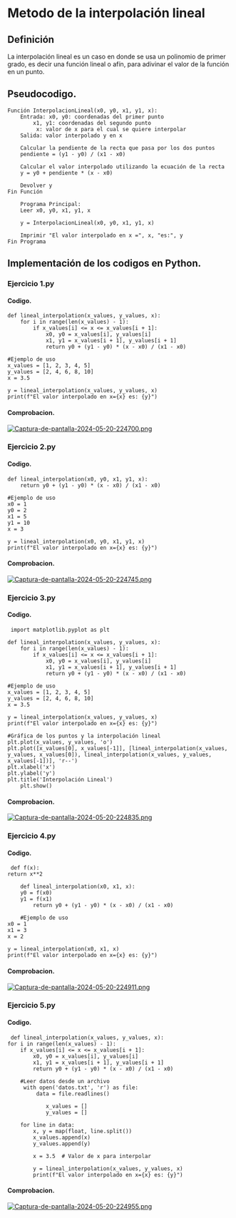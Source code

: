 # Metodo de la interpolación lineal

## Definición
La interpolación lineal es un caso en donde se usa un polinomio de primer grado, es decir una función lineal o afín, para adivinar el valor de la función en un punto.

## Pseudocodigo.

    Función InterpolacionLineal(x0, y0, x1, y1, x):
        Entrada: x0, y0: coordenadas del primer punto
            x1, y1: coordenadas del segundo punto
             x: valor de x para el cual se quiere interpolar
        Salida: valor interpolado y en x

        Calcular la pendiente de la recta que pasa por los dos puntos
        pendiente = (y1 - y0) / (x1 - x0)

        Calcular el valor interpolado utilizando la ecuación de la recta
        y = y0 + pendiente * (x - x0)

        Devolver y
    Fin Función

        Programa Principal:
        Leer x0, y0, x1, y1, x

        y = InterpolacionLineal(x0, y0, x1, y1, x)

        Imprimir "El valor interpolado en x =", x, "es:", y
    Fin Programa

## Implementación de los codigos en Python.
### Ejercicio 1.py
#### Codigo.
   
    def lineal_interpolation(x_values, y_values, x):
        for i in range(len(x_values) - 1):
            if x_values[i] <= x <= x_values[i + 1]:
                x0, y0 = x_values[i], y_values[i]
                x1, y1 = x_values[i + 1], y_values[i + 1]
                return y0 + (y1 - y0) * (x - x0) / (x1 - x0)

    #Ejemplo de uso
    x_values = [1, 2, 3, 4, 5]
    y_values = [2, 4, 6, 8, 10]
    x = 3.5

    y = lineal_interpolation(x_values, y_values, x)
    print(f"El valor interpolado en x={x} es: {y}")

#### Comprobacion.
[![Captura-de-pantalla-2024-05-20-224700.png](https://i.postimg.cc/qRBfNB5T/Captura-de-pantalla-2024-05-20-224700.png)](https://postimg.cc/wtr4Pzzf)

### Ejercicio 2.py
#### Codigo.
   
    def lineal_interpolation(x0, y0, x1, y1, x):
        return y0 + (y1 - y0) * (x - x0) / (x1 - x0)

    #Ejemplo de uso
    x0 = 1
    y0 = 2
    x1 = 5
    y1 = 10
    x = 3

    y = lineal_interpolation(x0, y0, x1, y1, x)
    print(f"El valor interpolado en x={x} es: {y}")
    
#### Comprobacion.
[![Captura-de-pantalla-2024-05-20-224745.png](https://i.postimg.cc/yxWwTQKp/Captura-de-pantalla-2024-05-20-224745.png)](https://postimg.cc/K3SqG5Rt)

### Ejercicio 3.py
#### Codigo.
   
     import matplotlib.pyplot as plt

    def lineal_interpolation(x_values, y_values, x):
        for i in range(len(x_values) - 1):
            if x_values[i] <= x <= x_values[i + 1]:
                x0, y0 = x_values[i], y_values[i]
                x1, y1 = x_values[i + 1], y_values[i + 1]
                return y0 + (y1 - y0) * (x - x0) / (x1 - x0)

    #Ejemplo de uso
    x_values = [1, 2, 3, 4, 5]
    y_values = [2, 4, 6, 8, 10]
    x = 3.5

    y = lineal_interpolation(x_values, y_values, x)
    print(f"El valor interpolado en x={x} es: {y}")

    #Gráfica de los puntos y la interpolación lineal
    plt.plot(x_values, y_values, 'o')
    plt.plot([x_values[0], x_values[-1]], [lineal_interpolation(x_values, y_values, x_values[0]), lineal_interpolation(x_values, y_values, x_values[-1])], 'r--')
    plt.xlabel('x')
    plt.ylabel('y')
    plt.title('Interpolación Lineal')
        plt.show()
    
#### Comprobacion.
[![Captura-de-pantalla-2024-05-20-224835.png](https://i.postimg.cc/Qx2RpJyS/Captura-de-pantalla-2024-05-20-224835.png)](https://postimg.cc/D8cjhLFb)

### Ejercicio 4.py
#### Codigo.

     def f(x):
    return x**2

        def lineal_interpolation(x0, x1, x):
        y0 = f(x0)
        y1 = f(x1)
            return y0 + (y1 - y0) * (x - x0) / (x1 - x0)

        #Ejemplo de uso
    x0 = 1
    x1 = 3
    x = 2

    y = lineal_interpolation(x0, x1, x)
    print(f"El valor interpolado en x={x} es: {y}")

   
#### Comprobacion.
[![Captura-de-pantalla-2024-05-20-224911.png](https://i.postimg.cc/Xv8m6S7D/Captura-de-pantalla-2024-05-20-224911.png)](https://postimg.cc/zLy0TQhn)
### Ejercicio 5.py
#### Codigo.

     def lineal_interpolation(x_values, y_values, x):
    for i in range(len(x_values) - 1):
        if x_values[i] <= x <= x_values[i + 1]:
            x0, y0 = x_values[i], y_values[i]
            x1, y1 = x_values[i + 1], y_values[i + 1]
            return y0 + (y1 - y0) * (x - x0) / (x1 - x0)

        #Leer datos desde un archivo
         with open('datos.txt', 'r') as file:
             data = file.readlines()

                x_values = []
                y_values = []

        for line in data:
            x, y = map(float, line.split())
            x_values.append(x)
            y_values.append(y)

            x = 3.5  # Valor de x para interpolar

            y = lineal_interpolation(x_values, y_values, x)
            print(f"El valor interpolado en x={x} es: {y}")

#### Comprobacion.
[![Captura-de-pantalla-2024-05-20-224955.png](https://i.postimg.cc/MHcFBn0h/Captura-de-pantalla-2024-05-20-224955.png)](https://postimg.cc/hQBsWP5r)
